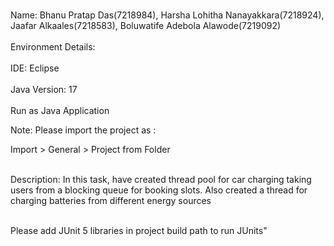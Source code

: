 <br>Name: Bhanu Pratap Das(7218984), Harsha Lohitha Nanayakkara(7218924), Jaafar Alkaales(7218583), Boluwatife Adebola Alawode(7219092)</br>
<br>Environment Details:</br>
<br>IDE: Eclipse</br>
<br>Java Version: 17</br>
<br>Run as Java Application</br>
<p>Note: Please import the project as :

Import > General > Project from Folder</p>
<br>Description: In this task, have created thread pool for car charging taking users from a blocking queue for booking slots. Also created a thread for charging batteries from different energy sources</br>

<br>Please add JUnit 5 libraries in project build path to run JUnits"</br>

